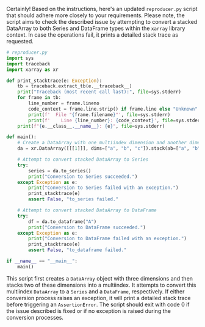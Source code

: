 Certainly! Based on the instructions, here's an updated `reproducer.py` script that should adhere more closely to your requirements. Please note, the script aims to check the described issue by attempting to convert a stacked DataArray to both Series and DataFrame types within the `xarray` library context. In case the operations fail, it prints a detailed stack trace as requested.

```python
# reproducer.py
import sys
import traceback
import xarray as xr

def print_stacktrace(e: Exception):
    tb = traceback.extract_tb(e.__traceback__)
    print("Traceback (most recent call last):", file=sys.stderr)
    for frame in tb:
        line_number = frame.lineno
        code_context = frame.line.strip() if frame.line else "Unknown"
        print(f'  File "{frame.filename}"', file=sys.stderr)
        print(f'    Line {line_number}: {code_context}', file=sys.stderr)
    print(f"{e.__class__.__name__}: {e}", file=sys.stderr)

def main():
    # Create a DataArray with one multiindex dimension and another dimension.
    da = xr.DataArray([[[1]]], dims=["a", "b", "c"]).stack(ab=["a", "b"])

    # Attempt to convert stacked DataArray to Series
    try:
        series = da.to_series()
        print("Conversion to Series succeeded.")
    except Exception as e:
        print("Conversion to Series failed with an exception.")
        print_stacktrace(e)
        assert False, "to_series failed."

    # Attempt to convert stacked DataArray to DataFrame
    try:
        df = da.to_dataframe("A")
        print("Conversion to DataFrame succeeded.")
    except Exception as e:
        print("Conversion to DataFrame failed with an exception.")
        print_stacktrace(e)
        assert False, "to_dataframe failed."

if __name__ == "__main__":
    main()
```

This script first creates a `DataArray` object with three dimensions and then stacks two of these dimensions into a multiindex. It attempts to convert this multiindex `DataArray` to a `Series` and a `DataFrame`, respectively. If either conversion process raises an exception, it will print a detailed stack trace before triggering an `AssertionError`. The script should exit with code 0 if the issue described is fixed or if no exception is raised during the conversion processes.